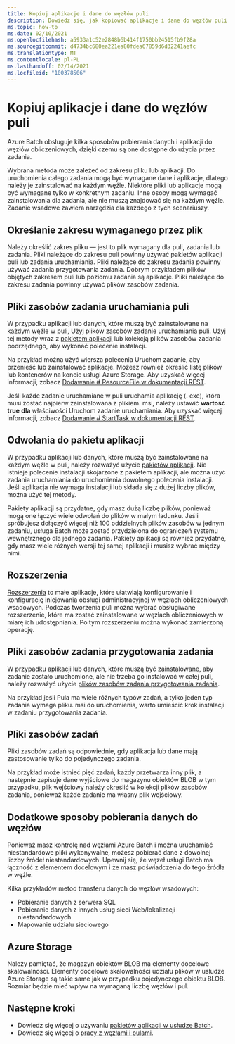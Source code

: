 ```yaml
---
title: Kopiuj aplikacje i dane do węzłów puli
description: Dowiedz się, jak kopiować aplikacje i dane do węzłów puli.
ms.topic: how-to
ms.date: 02/10/2021
ms.openlocfilehash: a5933a1c52e2848b6b414f1750bb24515fb9f28a
ms.sourcegitcommit: d4734bc680ea221ea80fdea67859d6d32241aefc
ms.translationtype: MT
ms.contentlocale: pl-PL
ms.lasthandoff: 02/14/2021
ms.locfileid: "100378506"
---
```

# <a name="copy-applications-and-data-to-pool-nodes"></a>Kopiuj aplikacje i dane do węzłów puli

Azure Batch obsługuje kilka sposobów pobierania danych i aplikacji do węzłów obliczeniowych, dzięki czemu są one dostępne do użycia przez zadania.

Wybrana metoda może zależeć od zakresu pliku lub aplikacji. Do uruchomienia całego zadania mogą być wymagane dane i aplikacje, dlatego należy je zainstalować na każdym węźle. Niektóre pliki lub aplikacje mogą być wymagane tylko w konkretnym zadaniu. Inne osoby mogą wymagać zainstalowania dla zadania, ale nie muszą znajdować się na każdym węźle. Zadanie wsadowe zawiera narzędzia dla każdego z tych scenariuszy.

## <a name="determine-the-scope-required-of-a-file"></a>Określanie zakresu wymaganego przez plik

Należy określić zakres pliku — jest to plik wymagany dla puli, zadania lub zadania. Pliki należące do zakresu puli powinny używać pakietów aplikacji puli lub zadania uruchamiania. Pliki należące do zakresu zadania powinny używać zadania przygotowania zadania. Dobrym przykładem plików objętych zakresem puli lub poziomu zadania są aplikacje. Pliki należące do zakresu zadania powinny używać plików zasobów zadania.

## <a name="pool-start-task-resource-files"></a>Pliki zasobów zadania uruchamiania puli

W przypadku aplikacji lub danych, które muszą być zainstalowane na każdym węźle w puli, Użyj plików zasobów zadanie uruchamiania puli. Użyj tej metody wraz z [pakietem aplikacji](batch-application-packages.md) lub kolekcją plików zasobów zadania podrzędnego, aby wykonać polecenie instalacji.  

Na przykład można użyć wiersza polecenia Uruchom zadanie, aby przenieść lub zainstalować aplikacje. Możesz również określić listę plików lub kontenerów na koncie usługi Azure Storage. Aby uzyskać więcej informacji, zobacz [Dodawanie # ResourceFile w dokumentacji REST](/rest/api/batchservice/pool/add#resourcefile).

Jeśli każde zadanie uruchamiane w puli uruchamia aplikację (. exe), która musi zostać najpierw zainstalowana z plikiem. msi, należy ustawić **wartość true** **dla** właściwości Uruchom zadanie uruchamiania. Aby uzyskać więcej informacji, zobacz [Dodawanie # StartTask w dokumentacji REST](/rest/api/batchservice/pool/add#starttask).

## <a name="application-package-references"></a>Odwołania do pakietu aplikacji

W przypadku aplikacji lub danych, które muszą być zainstalowane na każdym węźle w puli, należy rozważyć użycie [pakietów aplikacji](batch-application-packages.md). Nie istnieje polecenie instalacji skojarzone z pakietem aplikacji, ale można użyć zadania uruchamiania do uruchomienia dowolnego polecenia instalacji. Jeśli aplikacja nie wymaga instalacji lub składa się z dużej liczby plików, można użyć tej metody.

Pakiety aplikacji są przydatne, gdy masz dużą liczbę plików, ponieważ mogą one łączyć wiele odwołań do plików w małym ładunku. Jeśli spróbujesz dołączyć więcej niż 100 oddzielnych plików zasobów w jednym zadaniu, usługa Batch może zostać przydzielona do ograniczeń systemu wewnętrznego dla jednego zadania. Pakiety aplikacji są również przydatne, gdy masz wiele różnych wersji tej samej aplikacji i musisz wybrać między nimi.

## <a name="extensions"></a>Rozszerzenia

[Rozszerzenia](create-pool-extensions.md) to małe aplikacje, które ułatwiają konfigurowanie i konfigurację inicjowania obsługi administracyjnej w węzłach obliczeniowych wsadowych. Podczas tworzenia puli można wybrać obsługiwane rozszerzenie, które ma zostać zainstalowane w węzłach obliczeniowych w miarę ich udostępniania. Po tym rozszerzeniu można wykonać zamierzoną operację.

## <a name="job-preparation-task-resource-files"></a>Pliki zasobów zadania przygotowania zadania

W przypadku aplikacji lub danych, które muszą być zainstalowane, aby zadanie zostało uruchomione, ale nie trzeba go instalować w całej puli, należy rozważyć użycie [plików zasobów zadania przygotowania zadania](./batch-job-prep-release.md).

Na przykład jeśli Pula ma wiele różnych typów zadań, a tylko jeden typ zadania wymaga pliku. msi do uruchomienia, warto umieścić krok instalacji w zadaniu przygotowania zadania.

## <a name="task-resource-files"></a>Pliki zasobów zadań

Pliki zasobów zadań są odpowiednie, gdy aplikacja lub dane mają zastosowanie tylko do pojedynczego zadania.

Na przykład może istnieć pięć zadań, każdy przetwarza inny plik, a następnie zapisuje dane wyjściowe do magazynu obiektów BLOB w tym przypadku, plik wejściowy należy określić w kolekcji plików zasobów zadania, ponieważ każde zadanie ma własny plik wejściowy.

## <a name="additional-ways-to-get-data-onto-nodes"></a>Dodatkowe sposoby pobierania danych do węzłów

Ponieważ masz kontrolę nad węzłami Azure Batch i można uruchamiać niestandardowe pliki wykonywalne, możesz pobierać dane z dowolnej liczby źródeł niestandardowych. Upewnij się, że węzeł usługi Batch ma łączność z elementem docelowym i że masz poświadczenia do tego źródła w węźle.

Kilka przykładów metod transferu danych do węzłów wsadowych:

- Pobieranie danych z serwera SQL
- Pobieranie danych z innych usług sieci Web/lokalizacji niestandardowych
- Mapowanie udziału sieciowego

## <a name="azure-storage"></a>Azure Storage

Należy pamiętać, że magazyn obiektów BLOB ma elementy docelowe skalowalności. Elementy docelowe skalowalności udziału plików w usłudze Azure Storage są takie same jak w przypadku pojedynczego obiektu BLOB. Rozmiar będzie mieć wpływ na wymaganą liczbę węzłów i pul.

## <a name="next-steps"></a>Następne kroki

- Dowiedz się więcej o używaniu [pakietów aplikacji w usłudze Batch](batch-application-packages.md).
- Dowiedz się więcej o [pracy z węzłami i pulami](nodes-and-pools.md).
